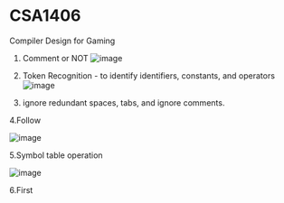 # CSA1406
Compiler Design for Gaming

1.	Comment or NOT
![image](https://github.com/vyshnaviK18/CSA1406/assets/113926615/cbe7a755-e446-4704-8fe8-bf04d6d112a3)

2.	Token Recognition - to identify identifiers, constants, and operators
![image](https://github.com/vyshnaviK18/CSA1406/assets/113926615/a1d92318-f843-469f-9176-864025d75d64)

3.	ignore redundant spaces, tabs, and ignore comments.

4.Follow

![image](https://github.com/vyshnaviK18/CSA1406/assets/113926615/8b98b493-8d0c-4bef-ad73-77f63c212cf5)

5.Symbol table operation

![image](https://github.com/vyshnaviK18/CSA1406/assets/113926615/e7f4057d-c0ea-4892-8740-33477edbca30)

6.First

